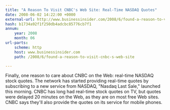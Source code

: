 ```yaml
---
title: "A Reason To Visit CNBC's Web Site: Real-Time NASDAQ Quotes"
date: 2008-06-02 14:22:00 +0000
external-url: http://www.businessinsider.com/2008/6/found-a-reason-to-visit-cnbc-s-web-site
hash: b1734a92f1f250db4adcbc85776cb7f1
annum:
    year: 2008
    month: 06
url-parts:
    scheme: http
    host: www.businessinsider.com
    path: /2008/6/found-a-reason-to-visit-cnbc-s-web-site

---
```


Finally, one reason to care about CNBC on the Web: real-time NASDAQ stock quotes. The network has started providing real-time quotes by subscribing to a new service from NASDAQ, "Nasdaq Last Sale," launched this morning. CNBC has long had real-time stock quotes on TV, but quotes were delayed 20 minutes on the Web, as they are on most free Web sites. CNBC says they'll also provide the quotes on its service for mobile phones.
